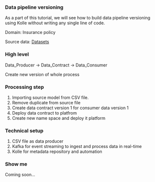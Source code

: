 ### Data pipeline versioning

As a part of this tutorial, we will see how to build data pipeline versioning using Kolle without writing any single line of code.

Domain: Insurance policy

Source data: [Datasets](https://github.com/databricks-industry-solutions/dlt-insurance-claims/blob/main/data/samples/mysql/policies.csv)

### High level

Data_Producer  -> Data_Contract -> Data_Consumer

Create new version of whole process 

### Processing step

1. Importing source model from CSV file.
2. Remove duplicate from source file
3. Create data contract version 1 for consumer data version 1
4. Deploy data contract to platfrom
5. Create new name space and deploy it platform

### Technical setup

1. CSV file as data producer
2. Kafka for event streaming to ingest and process data in real-time
3. Kolle for metadata repository and automation

### Show me

Coming soon...
